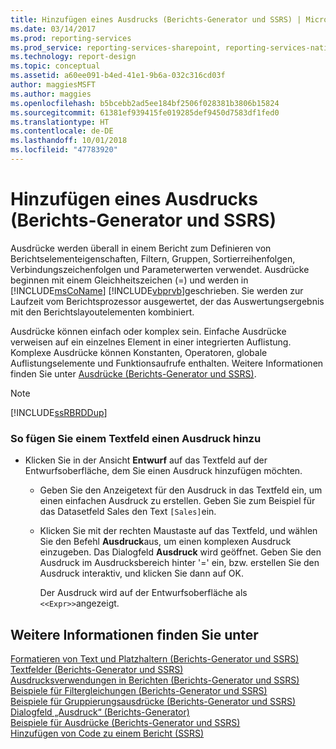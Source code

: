 ```yaml
---
title: Hinzufügen eines Ausdrucks (Berichts-Generator und SSRS) | Microsoft-Dokumentation
ms.date: 03/14/2017
ms.prod: reporting-services
ms.prod_service: reporting-services-sharepoint, reporting-services-native
ms.technology: report-design
ms.topic: conceptual
ms.assetid: a60ee091-b4ed-41e1-9b6a-032c316cd03f
author: maggiesMSFT
ms.author: maggies
ms.openlocfilehash: b5bcebb2ad5ee184bf2506f028381b3806b15824
ms.sourcegitcommit: 61381ef939415fe019285def9450d7583df1fed0
ms.translationtype: HT
ms.contentlocale: de-DE
ms.lasthandoff: 10/01/2018
ms.locfileid: "47783920"
---
```

# <a name="add-an-expression-report-builder-and-ssrs"></a>Hinzufügen eines Ausdrucks (Berichts-Generator und SSRS)
  Ausdrücke werden überall in einem Bericht zum Definieren von Berichtselementeigenschaften, Filtern, Gruppen, Sortierreihenfolgen, Verbindungszeichenfolgen und Parameterwerten verwendet. Ausdrücke beginnen mit einem Gleichheitszeichen (=) und werden in [!INCLUDE[msCoName](../../includes/msconame-md.md)] [!INCLUDE[vbprvb](../../includes/vbprvb-md.md)]geschrieben. Sie werden zur Laufzeit vom Berichtsprozessor ausgewertet, der das Auswertungsergebnis mit den Berichtslayoutelementen kombiniert.  
  
 Ausdrücke können einfach oder komplex sein. Einfache Ausdrücke verweisen auf ein einzelnes Element in einer integrierten Auflistung. Komplexe Ausdrücke können Konstanten, Operatoren, globale Auflistungselemente und Funktionsaufrufe enthalten. Weitere Informationen finden Sie unter [Ausdrücke &#40;Berichts-Generator und SSRS&#41;](../../reporting-services/report-design/expressions-report-builder-and-ssrs.md).  
  
> [!NOTE]  
>  [!INCLUDE[ssRBRDDup](../../includes/ssrbrddup-md.md)]  
  
### <a name="to-add-an-expression-to-a-text-box"></a>So fügen Sie einem Textfeld einen Ausdruck hinzu  
  
-   Klicken Sie in der Ansicht **Entwurf** auf das Textfeld auf der Entwurfsoberfläche, dem Sie einen Ausdruck hinzufügen möchten.  
  
    -   Geben Sie den Anzeigetext für den Ausdruck in das Textfeld ein, um einen einfachen Ausdruck zu erstellen. Geben Sie zum Beispiel für das Datasetfeld Sales den Text `[Sales]`ein.  
  
    -   Klicken Sie mit der rechten Maustaste auf das Textfeld, und wählen Sie den Befehl **Ausdruck**aus, um einen komplexen Ausdruck einzugeben. Das Dialogfeld **Ausdruck** wird geöffnet. Geben Sie den Ausdruck im Ausdrucksbereich hinter '=' ein, bzw. erstellen Sie den Ausdruck interaktiv, und klicken Sie dann auf OK.  
  
         Der Ausdruck wird auf der Entwurfsoberfläche als `<<Expr>>`angezeigt.  
  
## <a name="see-also"></a>Weitere Informationen finden Sie unter  
 [Formatieren von Text und Platzhaltern &#40;Berichts-Generator und SSRS&#41;](../../reporting-services/report-design/formatting-text-and-placeholders-report-builder-and-ssrs.md)   
 [Textfelder &#40;Berichts-Generator und SSRS&#41;](../../reporting-services/report-design/text-boxes-report-builder-and-ssrs.md)   
 [Ausdrucksverwendungen in Berichten &#40;Berichts-Generator und SSRS&#41;](../../reporting-services/report-design/expression-uses-in-reports-report-builder-and-ssrs.md)   
 [Beispiele für Filtergleichungen &#40;Berichts-Generator und SSRS&#41;](../../reporting-services/report-design/filter-equation-examples-report-builder-and-ssrs.md)   
 [Beispiele für Gruppierungsausdrücke (Berichts-Generator und SSRS)](../../reporting-services/report-design/group-expression-examples-report-builder-and-ssrs.md)   
 [Dialogfeld „Ausdruck“ (Berichts-Generator)](http://msdn.microsoft.com/library/e89c4d97-5d41-4b55-8695-79329edac15d)   
 [Beispiele für Ausdrücke &#40;Berichts-Generator und SSRS&#41;](../../reporting-services/report-design/expression-examples-report-builder-and-ssrs.md)   
 [Hinzufügen von Code zu einem Bericht (SSRS)](../../reporting-services/report-design/add-code-to-a-report-ssrs.md)  
  
  
